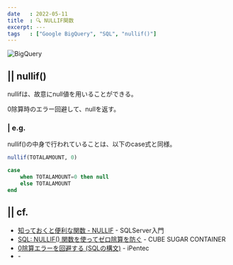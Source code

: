 ```yaml
---
date   : 2022-05-11
title  : 🔍 NULLIF関数
excerpt: ---
tags   : ["Google BigQuery", "SQL", "nullif()"]
---
```


![BigQuery](https://cdn-ssl-devio-img.classmethod.jp/wp-content/uploads/2020/09/gcp-eyecatch-bigquery_1200x630.png)

## || nullif()

nullifは、故意にnull値を用いることができる。

0除算時のエラー回避して、nullを返す。


### | e.g.
nullif()の中身で行われていることは、以下のcase式と同様。
```sql
nullif(TOTALAMOUNT, 0) 
```
```sql
case 
    when TOTALAMOUNT=0 then null
    else TOTALAMOUNT
end 
```


## || cf.
+ [知っておくと便利な関数 - NULLIF](https://sql55.com/t-sql/t-sql-nullif.php) - SQLServer入門
+ [SQL: NULLIF() 関数を使ってゼロ除算を防ぐ](https://blog.amedama.jp/entry/2017/06/29/204834) - CUBE SUGAR CONTAINER
+ [0除算エラーを回避する (SQLの構文)](https://www.ipentec.com/document/sql-error-0-division) - iPentec
+ []() - 

